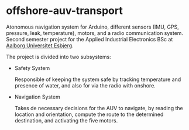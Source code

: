 # offshore-auv-transport
Atonomous navigation system for Arduino, different sensors (IMU, GPS, pressure, leak, temperature), motors, and a radio communication system. Second semester project for the Applied Industrial Electronics BSc at [Aalborg Universitet Esbjerg](https://www.esbjerg.aau.dk).

The project is divided into two subsystems:
* Safety System

  Responsible of keeping the system safe by tracking temperature and presence of water, and also for via the radio with onshore.

* Navigation System

  Takes de necessary decisions for the AUV to navigate, by reading the location and orientation, compute the route to the determined destination, and activating the five motors.
